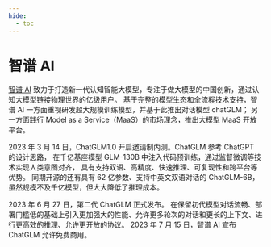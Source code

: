 ```yaml
---
hide:
  - toc
---
```


# 智谱 AI

[智谱 AI](https://www.zhipuai.cn/) 致力于打造新一代认知智能大模型，专注于做大模型的中国创新，通过认知大模型链接物理世界的亿级用户。
基于完整的模型生态和全流程技术支持，智谱 AI 一方面重视研发超大规模训练模型，并基于此推出对话模型 chatGLM；
另一方面践行 Model as a Service（MaaS）的市场理念，推出大模型 MaaS 开放平台。

2023 年 3 月 14 日，ChatGLM1.0 开启邀请制内测。ChatGLM 参考 ChatGPT 的设计思路，
在千亿基座模型 GLM-130B 中注入代码预训练，通过监督微调等技术实现人类意图对齐，
具有支持双语、高精度、快速推理、可复现性和跨平台等优势。
同期开源的还有具有 62 亿参数、支持中英文双语对话的 ChatGLM-6B，虽然规模不及千亿模型，但大大降低了推理成本。

2023 年 6 月 27 日，第二代 ChatGLM 正式发布。
在保留初代模型对话流畅、部署门槛低的基础上引入更加强大的性能、允许更多轮次的对话和更长的上下文、进行更高效的推理、允许更开放的协议。
2023 年 7 月 15 日，智谱 AI 宣布 ChatGLM 允许免费商用。
